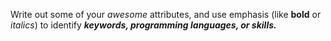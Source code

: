 Write out some of your *awesome* attributes, and use emphasis (like __bold__ or *italics*) to identify ***keywords, programming languages, or skills.*** 
